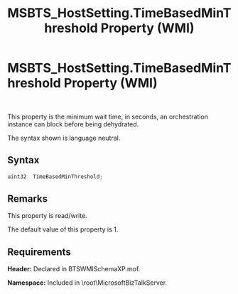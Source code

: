 ﻿---
title: MSBTS_HostSetting.TimeBasedMinThreshold Property (WMI)
TOCTitle: MSBTS_HostSetting.TimeBasedMinThreshold Property (WMI)
ms:assetid: d8764573-046a-46b5-8db8-5a9d5b55a4bf
ms:mtpsurl: https://msdn.microsoft.com/library/Gg678643(v=BTS.80)
ms:contentKeyID: 51531719
ms.date: 08/30/2017
mtps_version: v=BTS.80
---

# MSBTS\_HostSetting.TimeBasedMinThreshold Property (WMI)

 

This property is the minimum wait time, in seconds, an orchestration instance can block before being dehydrated.

The syntax shown is language neutral.

## Syntax

```C#
uint32  TimeBasedMinThreshold;  
```

## Remarks

This property is read/write.

The default value of this property is 1.

## Requirements

**Header:** Declared in BTSWMISchemaXP.mof.

**Namespace:** Included in \\root\\MicrosoftBizTalkServer.

